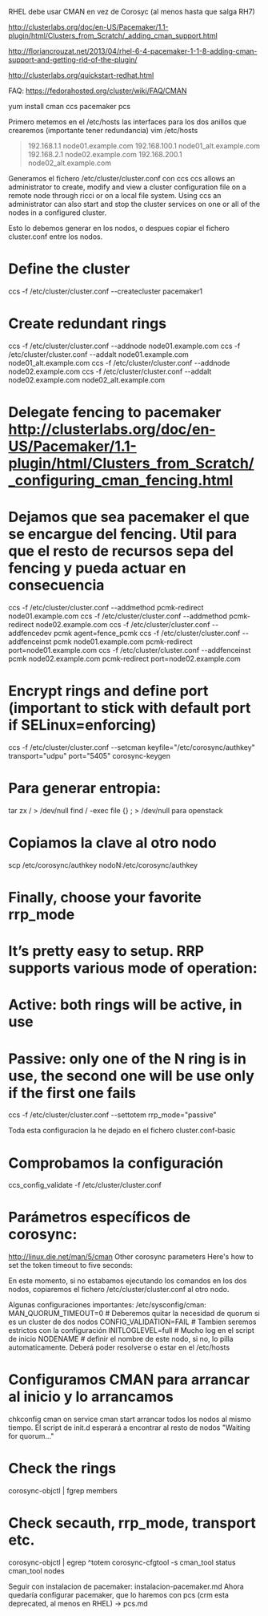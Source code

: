 RHEL debe usar CMAN en vez de Corosyc (al menos hasta que salga RH7)

http://clusterlabs.org/doc/en-US/Pacemaker/1.1-plugin/html/Clusters_from_Scratch/_adding_cman_support.html

http://floriancrouzat.net/2013/04/rhel-6-4-pacemaker-1-1-8-adding-cman-support-and-getting-rid-of-the-plugin/

http://clusterlabs.org/quickstart-redhat.html

FAQ: https://fedorahosted.org/cluster/wiki/FAQ/CMAN


yum install cman ccs pacemaker pcs

Primero metemos en el /etc/hosts las interfaces para los dos anillos que crearemos (importante tener redundancia)
vim /etc/hosts
> 192.168.1.1 node01.example.com
> 192.168.100.1 node01_alt.example.com
> 192.168.2.1 node02.example.com
> 192.168.200.1 node02_alt.example.com

Generamos el fichero /etc/cluster/cluster.conf con ccs
ccs allows an administrator to create, modify and view a cluster configuration file on a remote node through ricci or on a local file system. Using ccs an administrator can also start and stop the cluster services on one or all of the nodes in a configured cluster.

Esto lo debemos generar en los nodos, o despues copiar el fichero cluster.conf entre los nodos.

# Define the cluster
ccs -f /etc/cluster/cluster.conf --createcluster pacemaker1

# Create redundant rings
ccs -f /etc/cluster/cluster.conf --addnode node01.example.com
ccs -f /etc/cluster/cluster.conf --addalt node01.example.com node01_alt.example.com
ccs -f /etc/cluster/cluster.conf --addnode node02.example.com
ccs -f /etc/cluster/cluster.conf --addalt node02.example.com node02_alt.example.com

# Delegate fencing to pacemaker http://clusterlabs.org/doc/en-US/Pacemaker/1.1-plugin/html/Clusters_from_Scratch/_configuring_cman_fencing.html
# Dejamos que sea pacemaker el que se encargue del fencing. Util para que el resto de recursos sepa del fencing y pueda actuar en consecuencia
ccs -f /etc/cluster/cluster.conf --addmethod pcmk-redirect node01.example.com
ccs -f /etc/cluster/cluster.conf --addmethod pcmk-redirect node02.example.com
ccs -f /etc/cluster/cluster.conf --addfencedev pcmk agent=fence_pcmk
ccs -f /etc/cluster/cluster.conf --addfenceinst pcmk node01.example.com pcmk-redirect port=node01.example.com
ccs -f /etc/cluster/cluster.conf --addfenceinst pcmk node02.example.com pcmk-redirect port=node02.example.com

# Encrypt rings and define port (important to stick with default port if SELinux=enforcing)
ccs -f /etc/cluster/cluster.conf --setcman keyfile="/etc/corosync/authkey" transport="udpu" port="5405"
corosync-keygen
# Para generar entropia: 
tar zx / > /dev/null
find / -exec file {} \; > /dev/null
  para openstack

# Copiamos la clave al otro nodo
scp /etc/corosync/authkey nodoN:/etc/corosync/authkey

# Finally, choose your favorite rrp_mode
# It’s pretty easy to setup. RRP supports various mode of operation:
#  Active: both rings will be active, in use
#  Passive: only one of the N ring is in use, the second one will be use only if the first one fails
ccs -f /etc/cluster/cluster.conf --settotem rrp_mode="passive" 

Toda esta configuracion la he dejado en el fichero cluster.conf-basic

# Comprobamos la configuración
ccs_config_validate -f /etc/cluster/cluster.conf


# Parámetros específicos de corosync:
http://linux.die.net/man/5/cman
Other corosync parameters
Here's how to set the token timeout to five seconds:
<totem token="5000"/>



En este momento, si no estabamos ejecutando los comandos en los dos nodos, copiaremos el fichero /etc/cluster/cluster.conf al otro nodo.

Algunas configuraciones importantes:
/etc/sysconfig/cman:
MAN_QUORUM_TIMEOUT=0 # Deberemos quitar la necesidad de quorum si es un cluster de dos nodos
CONFIG_VALIDATION=FAIL # Tambien seremos estrictos con la configuración
INITLOGLEVEL=full # Mucho log en el script de inicio
NODENAME # definir el nombre de este nodo, si no, lo pilla automaticamente. Deberá poder resolverse o estar en el /etc/hosts


# Configuramos CMAN para arrancar al inicio y lo arrancamos
chkconfig cman on
service cman start
  arrancar todos los nodos al mismo tiempo. El script de init.d esperará a encontrar al resto de nodos "Waiting for quorum..."

# Check the rings
corosync-objctl | fgrep members
# Check secauth, rrp_mode, transport etc.
corosync-objctl | egrep ^totem
corosync-cfgtool -s
cman_tool status
cman_tool nodes

Seguir con instalacion de pacemaker: instalacion-pacemaker.md
Ahora quedaría configurar pacemaker, que lo haremos con pcs (crm esta deprecated, al menos en RHEL) -> pcs.md

